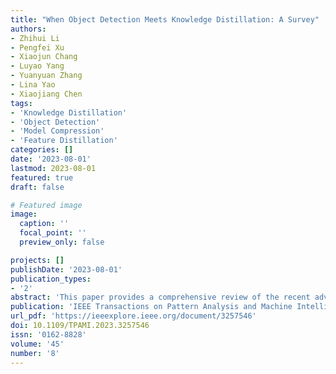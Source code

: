 ```yaml
---
title: "When Object Detection Meets Knowledge Distillation: A Survey"
authors:
- Zhihui Li
- Pengfei Xu
- Xiaojun Chang
- Luyao Yang
- Yuanyuan Zhang
- Lina Yao
- Xiaojiang Chen
tags:
- 'Knowledge Distillation'
- 'Object Detection'
- 'Model Compression'
- 'Feature Distillation'
categories: []
date: '2023-08-01'
lastmod: 2023-08-01
featured: true
draft: false

# Featured image
image:
  caption: ''
  focal_point: ''
  preview_only: false

projects: []
publishDate: '2023-08-01'
publication_types:
- '2'
abstract: 'This paper provides a comprehensive review of the recent advancements in knowledge distillation (KD)-based object detection (OD) models. It covers different KD strategies for improving object detection tasks, such as incremental OD, small object detection, and weakly supervised OD. The paper also explores advanced distillation techniques and highlights future research directions in the field.'
publication: 'IEEE Transactions on Pattern Analysis and Machine Intelligence'
url_pdf: 'https://ieeexplore.ieee.org/document/3257546'
doi: 10.1109/TPAMI.2023.3257546
issn: '0162-8828'
volume: '45'
number: '8'
---
```


